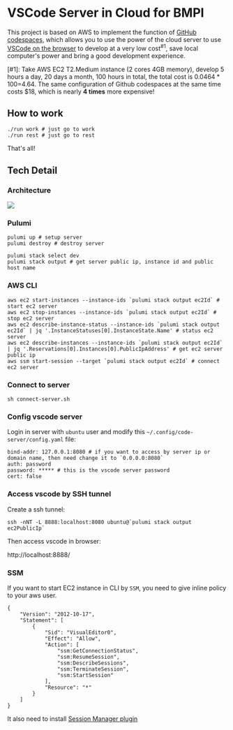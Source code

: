 # VSCode Server in Cloud for BMPI

This project is based on AWS to implement the function of [GitHub codespaces](https://github.com/features/codespaces), which allows you to use the power of the cloud server to use [VSCode on the browser](https://github.com/cdr/code-server) to develop at a very low cost<sup>#1</sup>, save local computer's power and bring a good development experience.

[#1]: Take AWS EC2 T2.Medium instance (2 cores 4GB memory), develop 5 hours a day, 20 days a month, 100 hours in total, the total cost is $0.0464*100=$4.64. The same configuration of Github codespaces at the same time costs $18, which is nearly **4 times** more expensive!

## How to work

```
./run work # just go to work
./run rest # just go to rest
```

That's all!

## Tech Detail

### Architecture

![](https://img.bmpi.dev/dafdc38a-8e97-7daa-d860-4ad78c4d182b.png)

### Pulumi

```
pulumi up # setup server
pulumi destroy # destroy server
```

```
pulumi stack select dev
pulumi stack output # get server public ip, instance id and public host name
```

### AWS CLI

```
aws ec2 start-instances --instance-ids `pulumi stack output ec2Id` # start ec2 server
aws ec2 stop-instances --instance-ids `pulumi stack output ec2Id` # stop ec2 server
aws ec2 describe-instance-status --instance-ids `pulumi stack output ec2Id` | jq '.InstanceStatuses[0].InstanceState.Name' # status ec2 server
aws ec2 describe-instances --instance-ids `pulumi stack output ec2Id` | jq '.Reservations[0].Instances[0].PublicIpAddress' # get ec2 server public ip
aws ssm start-session --target `pulumi stack output ec2Id` # connect ec2 server
```

### Connect to server

```
sh connect-server.sh
```

### Config vscode server

Login in server with `ubuntu` user and modify this `~/.config/code-server/config.yaml` file:

```
bind-addr: 127.0.0.1:8080 # if you want to access by server ip or domain name, then need change it to `0.0.0.0:8080`
auth: password
password: ***** # this is the vscode server password
cert: false
```

### Access vscode by SSH tunnel

Create a ssh tunnel:

```
ssh -nNT -L 8888:localhost:8080 ubuntu@`pulumi stack output ec2PublicIp`
```

Then access vscode in browser:

http://localhost:8888/

### SSM

If you want to start EC2 instance in CLI by `SSM`, you need to give inline policy to your aws user.

```
{
    "Version": "2012-10-17",
    "Statement": [
        {
            "Sid": "VisualEditor0",
            "Effect": "Allow",
            "Action": [
                "ssm:GetConnectionStatus",
                "ssm:ResumeSession",
                "ssm:DescribeSessions",
                "ssm:TerminateSession",
                "ssm:StartSession"
            ],
            "Resource": "*"
        }
    ]
}
```

It also need to install [Session Manager plugin](https://docs.aws.amazon.com/systems-manager/latest/userguide/session-manager-working-with-install-plugin.html#install-plugin-macos)

